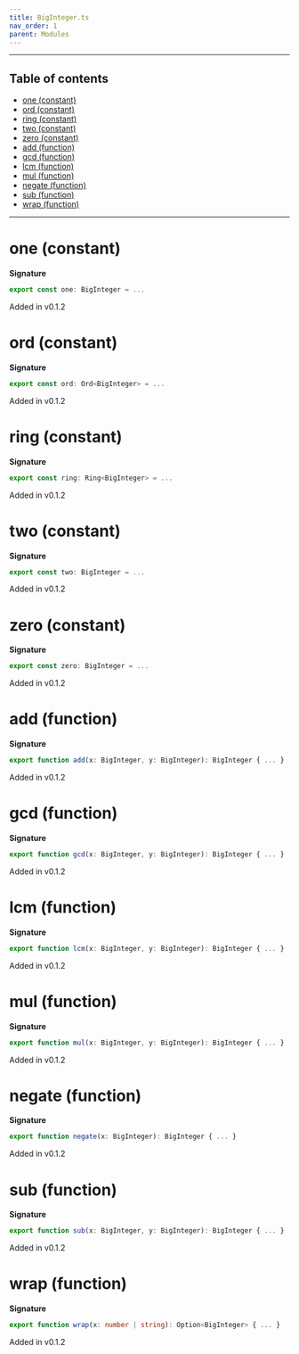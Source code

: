 ```yaml
---
title: BigInteger.ts
nav_order: 1
parent: Modules
---
```


---

<h2 class="text-delta">Table of contents</h2>

- [one (constant)](#one-constant)
- [ord (constant)](#ord-constant)
- [ring (constant)](#ring-constant)
- [two (constant)](#two-constant)
- [zero (constant)](#zero-constant)
- [add (function)](#add-function)
- [gcd (function)](#gcd-function)
- [lcm (function)](#lcm-function)
- [mul (function)](#mul-function)
- [negate (function)](#negate-function)
- [sub (function)](#sub-function)
- [wrap (function)](#wrap-function)

---

# one (constant)

**Signature**

```ts
export const one: BigInteger = ...
```

Added in v0.1.2

# ord (constant)

**Signature**

```ts
export const ord: Ord<BigInteger> = ...
```

Added in v0.1.2

# ring (constant)

**Signature**

```ts
export const ring: Ring<BigInteger> = ...
```

Added in v0.1.2

# two (constant)

**Signature**

```ts
export const two: BigInteger = ...
```

Added in v0.1.2

# zero (constant)

**Signature**

```ts
export const zero: BigInteger = ...
```

Added in v0.1.2

# add (function)

**Signature**

```ts
export function add(x: BigInteger, y: BigInteger): BigInteger { ... }
```

Added in v0.1.2

# gcd (function)

**Signature**

```ts
export function gcd(x: BigInteger, y: BigInteger): BigInteger { ... }
```

Added in v0.1.2

# lcm (function)

**Signature**

```ts
export function lcm(x: BigInteger, y: BigInteger): BigInteger { ... }
```

Added in v0.1.2

# mul (function)

**Signature**

```ts
export function mul(x: BigInteger, y: BigInteger): BigInteger { ... }
```

Added in v0.1.2

# negate (function)

**Signature**

```ts
export function negate(x: BigInteger): BigInteger { ... }
```

Added in v0.1.2

# sub (function)

**Signature**

```ts
export function sub(x: BigInteger, y: BigInteger): BigInteger { ... }
```

Added in v0.1.2

# wrap (function)

**Signature**

```ts
export function wrap(x: number | string): Option<BigInteger> { ... }
```

Added in v0.1.2
